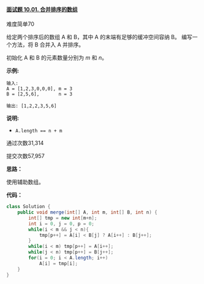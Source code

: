 #### [面试题 10.01. 合并排序的数组](https://leetcode-cn.com/problems/sorted-merge-lcci/)

难度简单70

给定两个排序后的数组 A 和 B，其中 A 的末端有足够的缓冲空间容纳 B。 编写一个方法，将 B 合并入 A 并排序。

初始化 A 和 B 的元素数量分别为 *m* 和 *n*。

**示例:**

```
输入:
A = [1,2,3,0,0,0], m = 3
B = [2,5,6],       n = 3

输出: [1,2,2,3,5,6]
```

**说明:**

- `A.length == n + m`

通过次数31,314

提交次数57,957



**思路：**

使用辅助数组。

**代码：**

```java
class Solution {
    public void merge(int[] A, int m, int[] B, int n) {
        int[] tmp = new int[m+n];
        int i = 0, j = 0, p = 0;
        while(i < m && j < n){
            tmp[p++] = A[i] < B[j] ? A[i++] : B[j++];
        }
        while(i < m) tmp[p++] = A[i++];
        while(j < n) tmp[p++] = B[j++];
        for(i = 0; i < A.length; i++)
            A[i] = tmp[i];
    }
}
```

